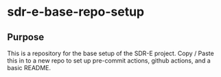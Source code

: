 # sdr-e-base-repo-setup

## Purpose

This is a repository for the base setup of the SDR-E project. Copy / Paste this in to a new repo to set up pre-commit actions, github actions, and a basic README.
